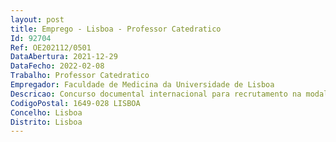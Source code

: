 ```yaml
--- 
layout: post
title: Emprego - Lisboa - Professor Catedratico
Id: 92704
Ref: OE202112/0501
DataAbertura: 2021-12-29
DataFecho: 2022-02-08
Trabalho: Professor Catedratico
Empregador: Faculdade de Medicina da Universidade de Lisboa
Descricao: Concurso documental internacional para recrutamento na modalidade de contrato detrabalho em funções públicas de um professor catedrático na área disciplinar de Cirurgia Vascular.
CodigoPostal: 1649-028 LISBOA
Concelho: Lisboa
Distrito: Lisboa
--- 
```

